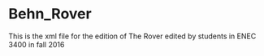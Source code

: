 # Behn_Rover
This is the xml file for the edition of The Rover edited by students in ENEC 3400 in fall 2016
